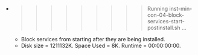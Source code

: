 * >>>>>>>>> Running inst-min-con-04-block-services-start-postinstall.sh ...
  * Block services from starting after they are being installed.
  * Disk size = 1211132K. Space Used = 8K. Runtime = 00:00:00:00.
